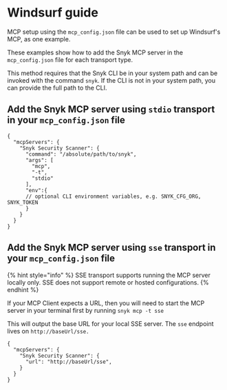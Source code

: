 # Windsurf guide

MCP setup using the `mcp_config.json` file can be used to set up Windsurf's MCP, as one example.&#x20;

These examples show how to add the Snyk MCP server in the `mcp_config.json` file for each transport type.

This method requires that the Snyk CLI be in your system path and can be invoked with the command `snyk`. If the CLI is not in your system path, you can provide the full path to the CLI.

## Add the Snyk MCP server using `stdio` transport in your `mcp_config.json` file

```
{
  "mcpServers": {
    "Snyk Security Scanner": {
      "command": "/absolute/path/to/snyk",
      "args": [
        "mcp",
        "-t",
        "stdio"
      ],
      "env":{
      // optional CLI environment variables, e.g. SNYK_CFG_ORG, SNYK_TOKEN
      }
    }
  }
}
```

## Add the Snyk MCP server using `sse` transport in your `mcp_config.json` file

{% hint style="info" %}
SSE transport supports running the MCP server locally only. SSE does not support remote or hosted configurations.
{% endhint %}

If your MCP Client expects a URL, then you will need to start the MCP server in your terminal first by running `snyk mcp -t sse`&#x20;

This will output the base URL for your local SSE server. The `sse` endpoint lives on `http://baseUrl/sse.`

```
{
  "mcpServers": {
    "Snyk Security Scanner": {
      "url": "http://baseUrl/sse",
    }
  }
}
```
